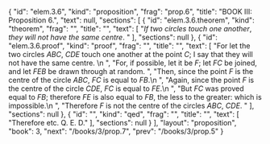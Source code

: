 {
  "id": "elem.3.6",
  "kind": "proposition",
  "frag": "prop.6",
  "title": "BOOK III: Proposition 6.",
  "text": null,
  "sections": [
    {
      "id": "elem.3.6.theorem",
      "kind": "theorem",
      "frag": "",
      "title": "",
      "text": [
        "<var>If two circles touch one another</var>, <var>they will not have the same centre</var>. "
      ],
      "sections": null
    },
    {
      "id": "elem.3.6.proof",
      "kind": "proof",
      "frag": "",
      "title": "",
      "text": [
        "For let the two circles <var>ABC</var>, <var>CDE</var> touch one another at the point <var>C</var>; I say that they will not have the same centre. \n      ",
        "For, if possible, let it be <var>F</var>; let <var>FC</var> be joined, and let <var>FEB</var> be drawn through at random. ",
        "Then, since the point <var>F</var> is the centre of the circle <var>ABC</var>, <var>FC</var> is equal to <var>FB</var>.\n      ",
        "Again, since the point <var>F</var> is the centre of the circle <var>CDE</var>, <var>FC</var> is equal to <var>FE</var>.\n      ",
        "But <var>FC</var> was proved equal to <var>FB</var>; therefore <var>FE</var> is also equal to <var>FB</var>, the less to the greater: which is impossible.\n      ",
        "Therefore <var>F</var> is not the centre of the circles <var>ABC</var>, <var>CDE</var>. "
      ],
      "sections": null
    },
    {
      "id": "",
      "kind": "qed",
      "frag": "",
      "title": "",
      "text": [
        "Therefore etc. Q. E. D."
      ],
      "sections": null
    }
  ],
  "layout": "proposition",
  "book": 3,
  "next": "/books/3/prop.7",
  "prev": "/books/3/prop.5"
}
